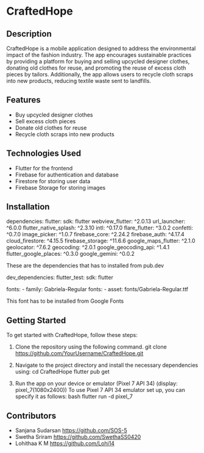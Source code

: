 # CraftedHope

## Description

CraftedHope is a mobile application designed to address the environmental impact of the fashion industry. The app encourages sustainable practices by providing a platform for buying and selling upcycled designer clothes, donating old clothes for reuse, and promoting the reuse of excess cloth pieces by tailors. Additionally, the app allows users to recycle cloth scraps into new products, reducing textile waste sent to landfills.


## Features

- Buy upcycled designer clothes
- Sell excess cloth pieces
- Donate old clothes for reuse
- Recycle cloth scraps into new products


## Technologies Used

- Flutter for the frontend
- Firebase for authentication and database
- Firestore for storing user data
- Firebase Storage for storing images


## Installation

dependencies:
  flutter:
    sdk: flutter
  webview_flutter: ^2.0.13
  url_launcher: ^6.0.0
  flutter_native_splash: ^2.3.10
  intl: ^0.17.0
  flare_flutter: ^3.0.2
  confetti: ^0.7.0
  image_picker: ^1.0.7
  firebase_core: ^2.24.2
  firebase_auth: ^4.17.4
  cloud_firestore: ^4.15.5
  firebase_storage: ^11.6.6
  google_maps_flutter: ^2.1.0
  geolocator: ^7.6.2
  geocoding: ^2.0.1
  google_geocoding_api: ^1.4.1
  flutter_google_places: ^0.3.0
  google_gemini: ^0.0.2

These are the dependencies that has to installed from pub.dev

dev_dependencies:
  flutter_test:
    sdk: flutter

fonts:
    - family: Gabriela-Regular
      fonts:
        - asset: fonts/Gabriela-Regular.ttf

This font has to be installed from Google Fonts


## Getting Started

To get started with CraftedHope, follow these steps:

1. Clone the repository using the following command.
   git clone https://github.com/YourUsername/CraftedHope.git
  
2. Navigate to the project directory and install the necessary dependencies using:
   cd CraftedHope
   flutter pub get
   
3. Run the app on your device or emulator (Pixel 7 API 34) (display: pixel_7(1080x2400))
   To use Pixel 7 API 34 emulator set up, you can specify it as follows:
   bash
   flutter run -d pixel_7
   

## Contributors

- Sanjana Sudarsan https://github.com/SOS-5
- Swetha Sriram https://github.com/SwethaSS0420
- Lohithaa K M https://github.com/Lohi14
